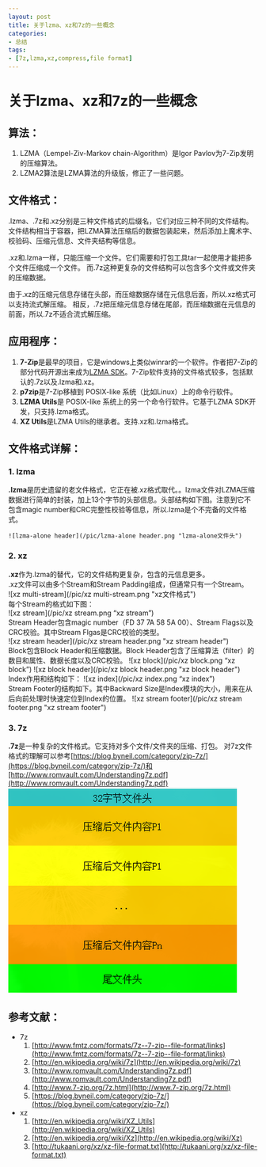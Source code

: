 ```yaml
---
layout: post
title: 关于lzma、xz和7z的一些概念
categories:
- 总结
tags:
- [7z,lzma,xz,compress,file format]
---
```



关于lzma、xz和7z的一些概念
========================


算法：
---
1. LZMA（Lempel-Ziv-Markov chain-Algorithm）是Igor Pavlov为7-Zip发明的压缩算法。
2. LZMA2算法是LZMA算法的升级版，修正了一些问题。


文件格式：
---
.lzma、.7z和.xz分别是三种文件格式的后缀名，它们对应三种不同的文件结构。文件结构相当于容器，把LZMA算法压缩后的数据包装起来，然后添加上魔术字、校验码、压缩元信息、文件夹结构等信息。

.xz和.lzma一样，只能压缩一个文件。它们需要和打包工具tar一起使用才能把多个文件压缩成一个文件。
而.7z这种更复杂的文件结构可以包含多个文件或文件夹的压缩数据。

由于.xz的压缩元信息存储在头部，而压缩数据存储在元信息后面，所以.xz格式可以支持流式解压缩。
相反，.7z把压缩元信息存储在尾部，而压缩数据在元信息的前面，所以.7z不适合流式解压缩。


应用程序：
---
1. **7-Zip**是最早的项目，它是windows上类似winrar的一个软件。作者把7-Zip的部分代码开源出来成为[LZMA SDK](http://www.7-zip.org/sdk.html)。7-Zip软件支持的文件格式较多，包括默认的.7z以及.lzma和.xz。
2. **p7zip**是7-Zip移植到 POSIX-like 系统（比如Linux）上的命令行软件。
3. **LZMA Utils**是 POSIX-like 系统上的另一个命令行软件。它基于LZMA SDK开发，只支持.lzma格式。
4. **XZ Utils**是LZMA Utils的继承者。支持.xz和.lzma格式。


文件格式详解：
---
### 1. lzma
**.lzma**是历史遗留的老文件格式，它正在被.xz格式取代。。lzma文件对LZMA压缩数据进行简单的封装，加上13个字节的头部信息。头部结构如下图。注意到它不包含magic number和CRC完整性校验等信息，所以.lzma是个不完备的文件格式。

	![lzma-alone header](/pic/lzma-alone header.png "lzma-alone文件头")

### 2. xz
**.xz**作为.lzma的替代，它的文件结构更复杂，包含的元信息更多。<br> .xz文件可以由多个Stream和Stream Padding组成，但通常只有一个Stream。   
	![xz multi-stream](/pic/xz multi-stream.png "xz文件格式")
<br> 每个Stream的格式如下图：  
	![xz stream](/pic/xz stream.png “xz stream”)
<br> Stream Header包含magic number（FD 37 7A 58 5A 00）、Stream Flags以及CRC校验。其中Stream Flgas是CRC校验的类型。  
	![xz stream header](/pic/xz stream header.png "xz stream header")
<br> Block包含Block Header和压缩数据。Block Header包含了压缩算法（filter）的数目和属性、数据长度以及CRC校验。
	![xz block](/pic/xz block.png “xz block”)
	![xz block header](/pic/xz block header.png "xz block header")
<br> Index作用和结构如下：
	![xz index](/pic/xz index.png “xz index”)
<br> Stream Footer的结构如下。其中Backward Size是Index模块的大小，用来在从后向前处理时快速定位到Index的位置。
	![xz stream footer](/pic/xz stream footer.png "xz stream footer")

### 3. 7z
 **.7z**是一种复杂的文件格式。它支持对多个文件/文件夹的压缩、打包。 对7z文件格式的理解可以参考[https://blog.byneil.com/category/zip-7z/](https://blog.byneil.com/category/zip-7z/)和[http://www.romvault.com/Understanding7z.pdf](http://www.romvault.com/Understanding7z.pdf) 
	![7z file format](/pic/7z.png "7z file format")


参考文献：
---
* 7z
	1. [http://www.fmtz.com/formats/7z--7-zip--file-format/links](http://www.fmtz.com/formats/7z--7-zip--file-format/links)
	2. [http://en.wikipedia.org/wiki/7z](http://en.wikipedia.org/wiki/7z)
	3. [http://www.romvault.com/Understanding7z.pdf](http://www.romvault.com/Understanding7z.pdf)
	4. [http://www.7-zip.org/7z.html](http://www.7-zip.org/7z.html)
	5. [https://blog.byneil.com/category/zip-7z/](https://blog.byneil.com/category/zip-7z/)
* xz
	1. [http://en.wikipedia.org/wiki/XZ_Utils](http://en.wikipedia.org/wiki/XZ_Utils)
	2. [http://en.wikipedia.org/wiki/Xz](http://en.wikipedia.org/wiki/Xz)
	3. [http://tukaani.org/xz/xz-file-format.txt](http://tukaani.org/xz/xz-file-format.txt)
